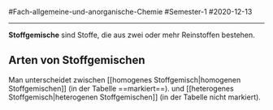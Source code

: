 #Fach-allgemeine-und-anorganische-Chemie  #Semester-1 #2020-12-13

---

**Stoffgemische** sind Stoffe, die aus zwei oder mehr Reinstoffen bestehen.

## Arten von Stoffgemischen

Man unterscheidet zwischen [[homogenes Stoffgemisch|homogenen Stoffgemischen]] (in der Tabelle ==markiert==). und [[heterogenes Stoffgemisch|heterogenen Stoffgemischen]] (in der Tabelle nicht markiert).
